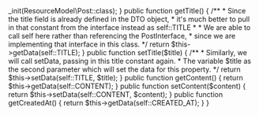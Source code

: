 <?php

/**
 * A model represents any data entity in Magento. 
 * It doesn't necessarily need to be linked to a database either, 
 * as a model can represent any kind of data entity.
 * 
 * This model can stand-alone without any database connection at all
 */

declare(strict_types=1);

namespace JonaM\Blog\Model;

use JonaM\Blog\Api\Data\PostInterface;
use Magento\CatalogImportExport\Model\Import\Proxy\Product\ResourceModel;
use Magento\Framework\Model\AbstractModel;

/**
 * Once you type extends, it will show a dropdown of all classes in Magento
 * Just select for models, AbstractModel in Magento\Framework\AbstractModel
 * and it will be added above in use
 * 
 * After creating your DTO, you can user implements and get 
 * PostInterface in VendorName\ModuleName\Api\Data\PostInterface
 * You will notice an error that you need to add your PostInterface functions, 
 * except for ID because this is already defined in abstract
 * 
 * After updating your modeil to implement a DTO, you need to set this model 
 * up as a preference for this interface. Do this in etc/di.xml
 */
class Post extends AbstractModel implements PostInterface
{
    /**
     * This _construct() will link this Model to our ResourceModel
     *
     * @return void
     */
    protected function _construct()
    {
        /**
         * This init() expects only one argument that is the string param of the
         * ResourceModel class.
         * 
         * This is a reference to our ResourceModel\Post and call thiss
         * static class constant to return the full name of this class
         */
        $this->_init(ResourceModel\Post::class);
    }

    public function getTitle()
    {
        /**
         * Since the title field is already defined in the DTO object,
         * it's much better to pull in that constant from the interface instead as self::TITLE
         * 
         * We are able to call self here rather than referencing the PostInterface, 
         * since we are implementing that interface in this class.
         */
        return $this->getData(self::TITLE);
    }

    public function setTitle($title)
    {
        /**
         * Similarly, we will call setData, passing in this title constant again.
         * The variable $title as the second parameter which will set the data for this property.
         */
        return $this->setData(self::TITLE, $title);
    }

    public function getContent()
    {
        return $this->getData(self::CONTENT);
    }

    public function setContent($content)
    {
        return $this->setData(self::CONTENT, $content);
    }

    public function getCreatedAt()
    {
        return $this->getData(self::CREATED_AT);
    }
}
